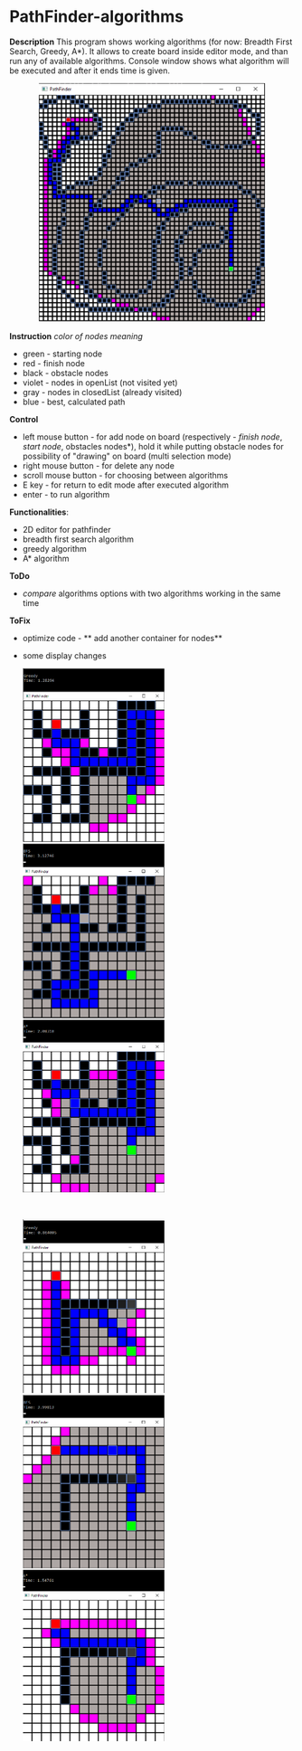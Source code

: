 # PathFinder-algorithms

**Description**
This program shows working algorithms (for now: Breadth First Search, Greedy, A*). It allows to create board inside editor mode, and than run any of available algorithms. Console window shows what algorithm will be executed and after it ends time is given.

<p float="left">
  <p style="text-align:center;"><img src="images/pathFinder1.png" alt="Image" width="400"/></div></p>
  </p>

**Instruction**
*color of nodes meaning*
- green - starting node
- red - finish node
- black - obstacle nodes
- violet - nodes in openList (not visited yet)
- gray - nodes in closedList (already visited)
- blue - best, calculated path

**Control**
- left mouse button - for add node on board (respectively - *finish node*, *start node*, obstacles nodes*), hold it while putting obstacle nodes for possibility of "drawing" on board (multi selection mode)
- right mouse button - for delete any node
- scroll mouse button - for choosing between algorithms
- E key - for return to edit mode after executed algorithm
- enter - to run algorithm

**Functionalities**:
- 2D editor for pathfinder
- breadth first search algorithm
- greedy algorithm 
- A* algorithm 

**ToDo**
- *compare* algorithms options with two algorithms working in the same time

**ToFix**
- optimize code - ** add another container for nodes**
- some display changes

  <p float="left">
  <img src="images/Greedy 1.png" alt="Image" width="250"/></div>
  <img src="images/BFS 1.png" alt="Image" width="250"/> </div>
  <img src="images/A_star 1.png" alt="Image" width="250"/></div>
  </p>
  <br>
  <p float="left">
  <img src="images/Greedy 2.png" alt="Image" width="250"/>  </div>
  <img src="images/BFS 2.png" alt="Image" width="250"/>  </div>
  <img src="images/A_star 2.png" alt="Image" width="250"/>  </div>
  </p>

